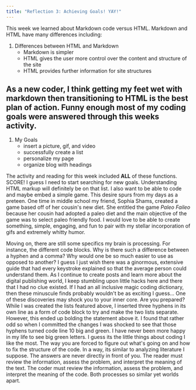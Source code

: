 ```yaml
---
title: "Reflection 3: Achieving Goals! YAY!"
---
```

This week we learned about Markdown code versus HTML. Markdown and HTML have many differences including: 
1. Differences between HTML and Markdown
	* Markdown is simpler
	* HTML gives the user more control over the content and structure of the site 
	* HTML provides further information for site structures

As a new coder, I think getting my feet wet with markdown then transitioning to HTML is the best plan of action. Funny enough most of my coding goals were answered through this weeks activity. 
---
1. My Goals
	* insert a picture, gif, and video 
	* successfully create a list 
	* personalize my page 
	* organize blog with headings 

The activity and reading for this week included **ALL** of these functions. SCORE! I guess I need to start searching for new goals. Understanding HTML markup will definitely be on that list. I also want to be able to code and maybe embed a simple game. This desire spurs from my days as a preteen. One time in middle school my friend, Sophia Shams, created a game based off of her cousin's new diet. She entitled the game *Paleo Faileo* because her cousin had adopted a paleo diet and the main objective of the game was to select paleo friendly food. I would love to be able to create something, simple, engaging, and fun to pair with my stellar incorporation of gifs and extremely whitty humor. 

Moving on, there are still some specifics my brain is processing. For instance, the different code blocks. Why is there such a difference between a hyphen and a comma? Why would one be so much easier to use as opposed to another? I guess I just wish there was a ginormous, extensive guide that had every keystroke explained so that the average person could understand them. As I continue to create posts and learn more about the digital publishing world, I keep stumbling upon little hacks here and there that I had no clue existed. If I had an all inclusive magic coding dictionary, then these minuscule finds probably wouldn't be as exciting I guess... One of these discoveries may shock you to your inner core. Are you prepared? While I was created the lists featured above, I inserted three hyphens in its own line as a form of code block to try and make the two lists separate. However, this ended up bolding the statement above it. I found that rather odd so when I committed the changes I was shocked to see that those hyphens turned code line 10 big and green. I have never been more happy in my life to see big green letters. I guess its the little things about coding I like the most. The way you are forced to figure out what's going on and how to fix the structure of the code. In a way, its similar to analyzing literature I suppose. The answers are never directly in front of you. The reader must review the information, assess the problem, and interpret the meaning of the text. The coder must review the information, assess the problem, and interpret the meaning of the code. Both processes so similar yet worlds apart. 
